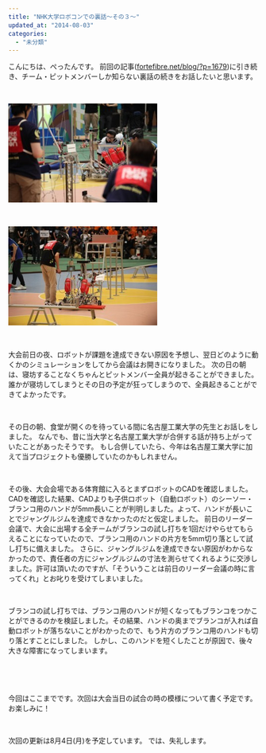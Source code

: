 ```yaml
---
title: "NHK大学ロボコンでの裏話～その３～"
updated_at: "2014-08-03"
categories: 
  - "未分類"
---
```


こんにちは、ぺったんです。 前回の記事([fortefibre.net/blog/?p=1679](http://www.fortefibre.net/blog/?p=1679))に引き続き、チーム・ピットメンバーしか知らない裏話の続きをお話したいと思います。

 

[![IMG_0052](images/IMG_0052-300x199.jpg)](http://www.fortefibre.net/blog/wp-content/uploads/2014/08/IMG_0052.jpg)

 

[![IMG_0039](images/IMG_0039-300x199.jpg)](http://www.fortefibre.net/blog/wp-content/uploads/2014/08/IMG_0039.jpg)

 

大会前日の夜、ロボットが課題を達成できない原因を予想し、翌日どのように動くかのシミュレーションをしてから会議はお開きになりました。 次の日の朝は、寝坊することなくちゃんとピットメンバー全員が起きることができました。 誰かが寝坊してしまうとその日の予定が狂ってしまうので、全員起きることができてよかったです。

 

その日の朝、食堂が開くのを待っている間に名古屋工業大学の先生とお話しをしました。 なんでも、昔に当大学と名古屋工業大学が合併する話が持ち上がっていたことがあったそうです。 もし合併していたら、今年は名古屋工業大学に加えて当プロジェクトも優勝していたのかもしれません。

 

その後、大会会場である体育館に入るとまずロボットのCADを確認しました。 CADを確認した結果、CADよりも子供ロボット（自動ロボット）のシーソー・ブランコ用のハンドが5mm長いことが判明しました。よって、ハンドが長いことでジャングルジムを達成できなかったのだと仮定しました。 前日のリーダー会議で、大会に出場する全チームがブランコの試し打ちを1回だけやらせてもらえることになっていたので、ブランコ用のハンドの片方を5mm切り落として試し打ちに備えました。 さらに、ジャングルジムを達成できない原因がわからなかったので、責任者の方にジャングルジムの寸法を測らせてくれるように交渉しました。許可は頂いたのですが、「そういうことは前日のリーダー会議の時に言ってくれ」とお叱りを受けてしまいました。

 

ブランコの試し打ちでは、ブランコ用のハンドが短くなってもブランコをつかことができるのかを検証しました。その結果、ハンドの奥までブランコが入れば自動ロボットが落ちないことがわかったので、もう片方のブランコ用のハンドも切り落とすことにしました。 しかし、このハンドを短くしたことが原因で、後々大きな障害になってしまいます。

 

 

今回はここまでです。次回は大会当日の試合の時の模様について書く予定です。お楽しみに！

 

次回の更新は8月4日(月)を予定しています。 では、失礼します。
